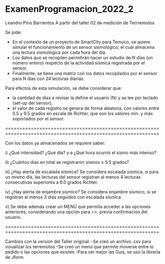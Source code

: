 # ExamenProgramacion_2022_2

Leandro Pino Barrientos
A partir del taller 02 de medición de Terrremotos

Se pide:
- En el contexto de un proyecto de SmartCity para Temuco, se quiere simular el funcionamiento de un sensor sismológico, el cual almacena una lectura sismológica por cada hora del día.
- Los datos que se recopilen permitirán hacer un estudio de N días (un número entero) respecto de la actividad sísmica registrada por el sensor.
- Finalmente, se tiene una matriz con los datos recopilados por el sensor para N días con 24 lecturas diarias.



Para efectos de esta simulación, se debe considerar que:
- la cantidad de días a revisar la define el usuario (N) y se lee por teclado (set-up del sensor).
- el valor de cada registro se genera de forma aleatoria, con valores entre 0.5 y 9.5 grados en escala de Richter, que son los valores min. y máx. soportados por el sensor.

============================================================================================================

Con los datos ya almacenados se requiere saber:

i) ¿Qué intensidad? ¿Qué día? y a ¿Qué hora ocurrió el sismo más intenso?

ii) ¿Cuántos días en total se registraron sismos ≥ 5.5 grados?

iii) ¿Hay alerta de escalada sísmica? Se considera escalada sísmica, si para un mismo día, las lecturas del sensor registran al menos 4 lecturas consecutivas superiores a 6.0 grados Richter.

iv) ¿Hay alerta de enjambre sísmico? Se considera enjambre sísmico, si se registran al menos 3 días seguidos con escalada sísmica.

v) Se debe además crear un MENÚ que permita acceder a las opciones anteriores, considerando una opción para <<Salir del sistema>>, previa confirmación del usuario.
  
============================================================================================================
  
  Cambios con la version del Taller original:
  -Se creó un archivo .csv para visualizar los terremotos
  -Se creó un menú que permite moverse entre lo pedido o las opciones que existen
  -Para ver mejor las Guis, se usó la librería de Jform
